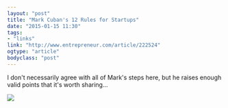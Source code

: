 ```yaml
---
layout: "post"
title: "Mark Cuban's 12 Rules for Startups"
date: "2015-01-15 11:30"
tags: 
- "links"
link: "http://www.entrepreneur.com/article/222524"
ogtype: "article"
bodyclass: "post"
---
```


I don't necessarily agree with all of Mark's steps here, but he raises enough valid points that it's worth sharing...

![](http://d.pr/i/17VPV.png)
